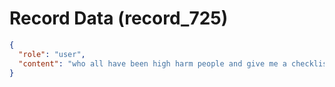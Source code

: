 # Record Data (record_725)

```json
{
  "role": "user",
  "content": "who all have been high harm people and give me a checklist of their harmful factors we have identified\n"
}
```
